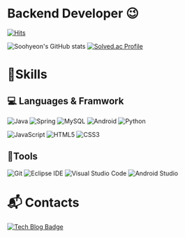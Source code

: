 # Backend Developer 😉

[![Hits](https://hits.seeyoufarm.com/api/count/incr/badge.svg?url=https%3A%2F%2Fgithub.com%2Fkeunmoj&count_bg=%233D91C8&title_bg=%23555555&icon=&icon_color=%23E7E7E7&title=hits&edge_flat=false)](https://hits.seeyoufarm.com)

![Soohyeon's GitHub stats](https://github-readme-stats.vercel.app/api?username=keunmoj&show_icons=true&theme=radical)
[![Solved.ac Profile](http://mazassumnida.wtf/api/v2/generate_badge?boj=jkm5368)](https://solved.ac/jkm5368/)
# 💪Skills
## :computer: Languages & Framwork
![Java](https://img.shields.io/badge/Java-007396.svg?&style=for-the-badge&logo=Java&logoColor=white)
![Spring](https://img.shields.io/badge/Spring-6DB33F.svg?&style=for-the-badge&logo=Spring&logoColor=white)
![MySQL](https://img.shields.io/badge/MySQL-4479A1.svg?&style=for-the-badge&logo=MySQL&logoColor=white)
![Android](https://img.shields.io/badge/Android-3DDC84.svg?&style=for-the-badge&logo=Android&logoColor=white)
![Python](https://img.shields.io/badge/Python-3776AB.svg?&style=for-the-badge&logo=Python&logoColor=white)

![JavaScript](https://img.shields.io/badge/JavaScript-F7DF1E.svg?&style=for-the-badge&logo=JavaScript&logoColor=white)
![HTML5](https://img.shields.io/badge/HTML5-E34F26.svg?&style=for-the-badge&logo=HTML5&logoColor=white)
![CSS3](https://img.shields.io/badge/CSS3-1572B6.svg?&style=for-the-badge&logo=CSS3&logoColor=white)

## :couple:Tools
![Git](https://img.shields.io/badge/Git-F05032.svg?&style=for-the-badge&logo=Git&logoColor=white)
![Eclipse IDE](https://img.shields.io/badge/Eclipse%20IDE-2C2255.svg?&style=for-the-badge&logo=Eclipse%20IDE&logoColor=white)
![Visual Studio Code](https://img.shields.io/badge/Visual%20Studio%20Code-007ACC.svg?&style=for-the-badge&logo=Visual%20Studio%20Code&logoColor=white)
![Android Studio](https://img.shields.io/badge/Android%20Studio-3DDC84.svg?&style=for-the-badge&logo=Android%20Studio&logoColor=white)

 
# :mailbox_with_mail: Contacts
[![Tech Blog Badge](http://img.shields.io/badge/-Tech%20blog-black?style=flat-square&logo=github&link=https://soo-vely-dev.tistory.com/)](https://kmjeong.tistory.com/)
  
 
   
     
       
      
